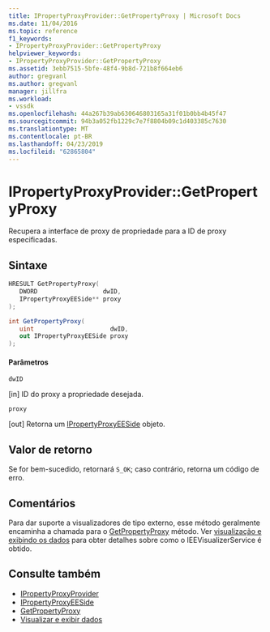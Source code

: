 ```yaml
---
title: IPropertyProxyProvider::GetPropertyProxy | Microsoft Docs
ms.date: 11/04/2016
ms.topic: reference
f1_keywords:
- IPropertyProxyProvider::GetPropertyProxy
helpviewer_keywords:
- IPropertyProxyProvider::GetPropertyProxy
ms.assetid: 3ebb7515-5bfe-48f4-9b8d-721b8f664eb6
author: gregvanl
ms.author: gregvanl
manager: jillfra
ms.workload:
- vssdk
ms.openlocfilehash: 44a267b39ab630646803165a31f01b0bb4b45f47
ms.sourcegitcommit: 94b3a052fb1229c7e7f8804b09c1d403385c7630
ms.translationtype: MT
ms.contentlocale: pt-BR
ms.lasthandoff: 04/23/2019
ms.locfileid: "62865804"
---
```

# <a name="ipropertyproxyprovidergetpropertyproxy"></a>IPropertyProxyProvider::GetPropertyProxy
Recupera a interface de proxy de propriedade para a ID de proxy especificadas.

## <a name="syntax"></a>Sintaxe

```cpp
HRESULT GetPropertyProxy(
   DWORD                  dwID,
   IPropertyProxyEESide** proxy
);
```

```csharp
int GetPropertyProxy(
   uint                     dwID,
   out IPropertyProxyEESide proxy
);
```

#### <a name="parameters"></a>Parâmetros
 `dwID`

 [in] ID do proxy a propriedade desejada.

 `proxy`

 [out] Retorna um [IPropertyProxyEESide](../../../extensibility/debugger/reference/ipropertyproxyeeside.md) objeto.

## <a name="return-value"></a>Valor de retorno
 Se for bem-sucedido, retornará `S_OK`; caso contrário, retorna um código de erro.

## <a name="remarks"></a>Comentários
 Para dar suporte a visualizadores de tipo externo, esse método geralmente encaminha a chamada para o [GetPropertyProxy](../../../extensibility/debugger/reference/ieevisualizerservice-getpropertyproxy.md) método. Ver [visualização e exibindo os dados](../../../extensibility/debugger/visualizing-and-viewing-data.md) para obter detalhes sobre como o IEEVisualizerService é obtido.

## <a name="see-also"></a>Consulte também
- [IPropertyProxyProvider](../../../extensibility/debugger/reference/ipropertyproxyprovider.md)
- [IPropertyProxyEESide](../../../extensibility/debugger/reference/ipropertyproxyeeside.md)
- [GetPropertyProxy](../../../extensibility/debugger/reference/ieevisualizerservice-getpropertyproxy.md)
- [Visualizar e exibir dados](../../../extensibility/debugger/visualizing-and-viewing-data.md)